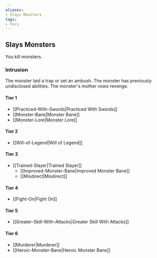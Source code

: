 ```yaml
---
aliases:
- Slays Monsters
tags:
- Foci
---
```


  
## Slays Monsters  
You kill monsters.  
 ### Intrusion  
The monster laid a trap or set an ambush. The monster has previously undisclosed abilities. The monster's mother vows revenge.   
#### Tier 1    
* [[Practiced-With-Swords|Practiced With Swords]]  
* [[Monster-Bane|Monster Bane]]  
* [[Monster-Lore|Monster Lore]]  
#### Tier 2    
* [[Will-of-Legend|Will of Legend]]  
#### Tier 3    
* [[Trained-Slayer|Trained Slayer]]  
  - [[Improved-Monster-Bane|Improved Monster Bane]]  
  - [[Misdirect|Misdirect]]  
#### Tier 4    
* [[Fight-On|Fight On]]  
#### Tier 5    
* [[Greater-Skill-With-Attacks|Greater Skill With Attacks]]  
#### Tier 6    
  - [[Murderer|Murderer]]  
  - [[Heroic-Monster-Bane|Heroic Monster Bane]]